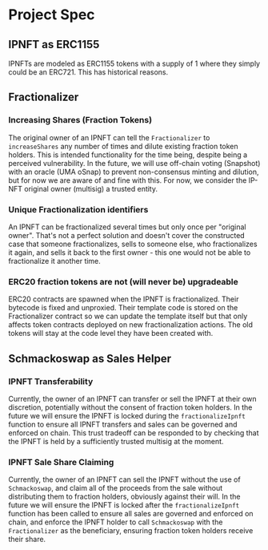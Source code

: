 # Project Spec

## IPNFT as ERC1155

IPNFTs are modeled as ERC1155 tokens with a supply of 1 where they simply could be an ERC721. This has historical reasons.

## Fractionalizer

### Increasing Shares (Fraction Tokens)

The original owner of an IPNFT can tell the `Fractionalizer` to `increaseShares` any number of times and dilute existing fraction token holders. This is intended functionality for the time being, despite being a perceived vulnerability. In the future, we will use off-chain voting (Snapshot) with an oracle (UMA oSnap) to prevent non-consensus minting and dilution, but for now we are aware of and fine with this. For now, we consider the IP-NFT original owner (multisig) a trusted entity.

### Unique Fractionalization identifiers

An IPNFT can be fractionalized several times but only once per "original owner". That's not a perfect solution and doesn't cover the constructed case that someone fractionalizes, sells to someone else, who fractionalizes it again, and sells it back to the first owner - this one would not be able to fractionalize it another time.

### ERC20 fraction tokens are not (will never be) upgradeable

ERC20 contracts are spawned when the IPNFT is fractionalized. Their bytecode is fixed and unproxied. Their template code is stored on the Fractionalizer contract so we can update the template itself but that only affects token contracts deployed on new fractionalization actions. The old tokens will stay at the code level they have been created with.

## Schmackoswap as Sales Helper

### IPNFT Transferability

Currently, the owner of an IPNFT can transfer or sell the IPNFT at their own discretion, potentially without the consent of fraction token holders. In the future we will ensure the IPNFT is locked during the `fractionalizeIpnft` function to ensure all IPNFT transfers and sales can be governed and enforced on chain. This trust tradeoff can be responded to by checking that the IPNFT is held by a sufficiently trusted multisig at the moment.

### IPNFT Sale Share Claiming

Currently, the owner of an IPNFT can sell the IPNFT without the use of `Schmackoswap`, and claim all of the proceeds from the sale without distributing them to fraction holders, obviously against their will. In the future we will ensure the IPNFT is locked after the `fractionalizeIpnft` function has been called to ensure all sales are governed and enforced on chain, and enforce the IPNFT holder to call `Schmackoswap` with the `Fractionalizer` as the beneficiary, ensuring fraction token holders receive their share.
